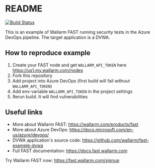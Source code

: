 # README

[![Build Status](https://dev.azure.com/apetriv/FAST/_apis/build/status/416e64726579.fast-example-azure-dvwa-integration?branchName=master)](https://dev.azure.com/apetriv/FAST/_build/latest?definitionId=4&branchName=master)

This is an example of Wallarm FAST running security tests in the Azure DevOps pipeline. The target application is a DVWA.

## How to reproduce example

1. Create your FAST node and get `WALLARM_API_TOKEN` here https://us1.my.wallarm.com/nodes
2. Fork this repository
3. Add project into Azure DevOps (first build will fail without `WALLARM_API_TOKEN`)
4. Add env-variable `WALLARM_API_TOKEN` in the project settings
5. Rerun build. It will find vulnerabilities

## Useful links

- More about Wallarm FAST: https://wallarm.com/products/fast
- More about Azure DevOps: https://docs.microsoft.com/en-us/azure/devops/
- DVWA application's source code: https://github.com/wallarm/fast-example-dvwa
- Full FAST documentation: https://docs.fast.wallarm.com

Try Wallarm FAST now: https://fast.wallarm.com/signup
